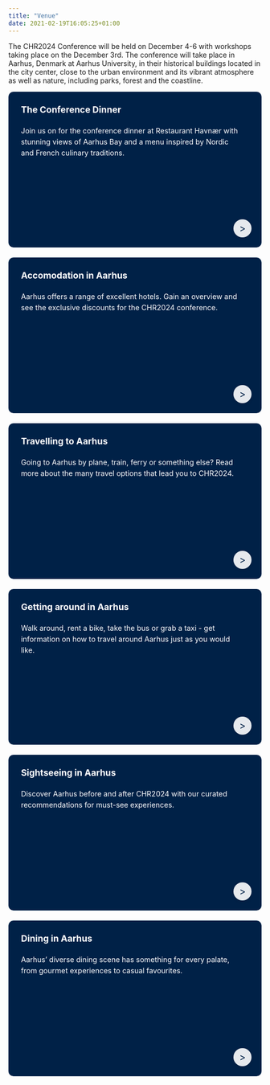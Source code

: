 ```yaml
---
title: "Venue"
date: 2021-02-19T16:05:25+01:00
---
```


<!--html settings for banner-->
<style>
.banner-grid {
    display: grid;
    grid-template-columns: repeat(auto-fit, minmax(250px, 1fr));
    gap: 20px;
    padding: 0px;
}

.banner {
    background-color: #002147;
    color: white !important;
    padding: 25px;  /* increase overall padding */
    border-radius: 10px;
    display: grid;
    grid-template-rows: auto auto 1fr;  /* control spacing */
    text-decoration: none;
    transition: all 0.3s ease;
    position: relative;
    height: 260px;
    gap: 20px;  /* gap between grid rows */
}

.banner:hover {
    background-color: #4b0033;
    color: white !important;
    transform: translateY(-2px);
    box-shadow: 0 4px 12px rgba(0,0,0,0.15);
}

.banner h2 {
    font-size: 1.1rem;
    margin: 0;
    color: white !important;
    padding-right: 40px;
    line-height: 1.3;
    max-height: 2.6em;  /* limit to two lines */
    text-decoration: none !important;
}

.banner-content {
    /* will contain the paragraph */
    align-self: start;
}

.banner p {
    font-size: 0.9rem;
    margin: 0;
    color: white !important;
    padding-right: 20px;
    line-height: 1.5;
    text-decoration: none !important;
}

.banner-footer {
    align-self: end;
    position: relative;
}

.banner .arrow {
    position: absolute;
    right: 20px;  
    bottom: 20px;
    width: 36px;
    height: 36px;
    border-radius: 50%;
    background-color: rgba(255, 255, 255, 0.9);
    color: #002147;
    display: flex;
    justify-content: center;
    align-items: center;
    font-size: 1.2rem;
    transition: all 0.3s ease;
    box-shadow: 0 2px 6px rgba(0,0,0,0.1);
}

.banner .arrow::after {
    font-family: Arial, sans-serif;
    font-weight: bold;
    transform: translateX(-1px);
}

.banner:hover .arrow {
    background-color: white;
    color: #4b0033;
    transform: translateX(5px);
}

@media (max-width: 480px) {
    .banner {
        max-height: 160px;  /* max height for mobile */
        min-height: 100px;
        padding: 15px;  /* reduced padding */
        gap: 20px;  /* reduced gap */
    }

    .banner h2 {
        font-size: 1.1rem;  /* smaller font size */
        max-height: 2.2em;  /* constrain to two lines */
        -webkit-line-clamp: 2;
    }

    .banner p {
        font-size: 0.85rem;  /* slightly smaller font */
    }

    .banner .arrow {
        width: 28px;
        height: 28px;
    }
}
</style>


<!--WRITTEN CONTENT STARTS HERE-->
The CHR2024 Conference will be held on December 4-6 with workshops taking place on the December 3rd.
The conference will take place in Aarhus, Denmark at Aarhus University, in their historical buildings located in the city center, close to the urban environment and its vibrant atmosphere as well as nature, including parks, forest and the coastline.

<div class="banner-grid">
    <a href="/venue/conference-dinner" class="banner">
        <h2>The Conference Dinner</h2>
        <p>
        Join us on for the conference dinner at Restaurant Havnær with stunning views of Aarhus Bay and a menu inspired by Nordic and French culinary traditions.
        </p>
        <div class="arrow">&gt;</div>
        </a>
        <a href="/venue/accomodation-in-aarhus" class="banner">
            <h2>Accomodation in Aarhus</h2>
            <p>Aarhus offers a range of excellent hotels. Gain an overview and see the exclusive discounts for the CHR2024 conference.</p>
            <div class="arrow">&gt;</div>
        </a>
        <a href="/venue/travelling-to-aarhus" class="banner">
            <h2>Travelling to Aarhus</h2>
            <p>Going to Aarhus by plane, train, ferry or something else? Read more about the many travel options that lead you to CHR2024.</p>
            <div class="arrow">&gt;</div>
        </a>
        <a href="/venue/getting-around-aarhus" class="banner">
            <h2>Getting around in Aarhus</h2>
            <p>Walk around, rent a bike, take the bus or grab a taxi - get information on how to travel around Aarhus just as you would like.</p>
            <div class="arrow">&gt;</div>
        </a>
                <a href="/venue/sights-in-aarhus" class="banner">
            <h2>Sightseeing in Aarhus</h2>
            <p>Discover Aarhus before and after CHR2024 with our curated recommendations for must-see experiences.
            </p>
            <div class="arrow">&gt;</div>
        </a>
        </a>
                <a href="/venue/culinary-delights-aarhus" class="banner">
            <h2>Dining in Aarhus</h2>
            <p>Aarhus’ diverse dining scene has something for every palate, from gourmet experiences to casual favourites.
            </p>
            <div class="arrow">&gt;</div>
        </a>
</div>